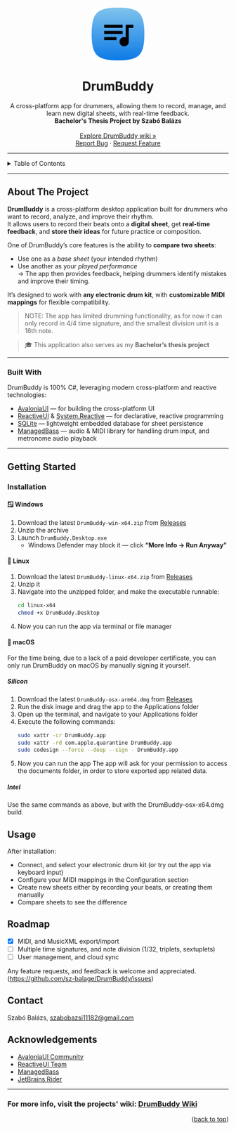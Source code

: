 <!-- PROJECT LOGO -->
<br />
<div align="center">
  <a href="https://github.com/sz-balage/DrumBuddy">
    <img src="images/appicon.png" alt="Logo" height="120">
  </a>
  <h1>DrumBuddy</h1>
  <p align="center">
    A cross-platform app for drummers, allowing them to record, manage, and learn new digital sheets, with real-time feedback.
    <br />
    <strong>Bachelor's Thesis Project by Szabó Balázs</strong>
    <br />
    <br />
    <a href="https://github.com/sz-balage/DrumBuddy/wiki">Explore DrumBuddy wiki »</a>
    <br />
    <a href="https://github.com/baluka1118/DrumBuddy/issues/new?labels=bug&template=bug_report.md">Report Bug</a>
    &middot;
    <a href="https://github.com/baluka1118/DrumBuddy/issues/new?labels=enhancement&template=feature-request.md">Request Feature</a>
  </p>
</div>


---

<!-- TABLE OF CONTENTS -->
<details>
  <summary>Table of Contents</summary>
  <ol>
    <li>
      <a href="#about-the-project">About The Project</a>
      <ul>
        <li><a href="#built-with">Built With</a></li>
      </ul>
    </li>
    <li>
      <a href="#getting-started">Getting Started</a>
      <ul>
        <li><a href="#installation">Installation</a></li>
      </ul>
    </li>
    <li><a href="#usage">Usage</a></li>
    <li><a href="#roadmap">Roadmap</a></li>
    <li><a href="#contact">Contact</a></li>
    <li><a href="#acknowledgments">Acknowledgments</a></li>
  </ol>
</details>


---

## About The Project

**DrumBuddy** is a cross-platform desktop application built for drummers who want to record, analyze, and improve their rhythm.  
It allows users to record their beats onto a **digital sheet**, get **real-time feedback**, and **store their ideas** for future practice or composition.

One of DrumBuddy’s core features is the ability to **compare two sheets**:
- Use one as a _base sheet_ (your intended rhythm)
- Use another as your _played performance_  
→ The app then provides feedback, helping drummers identify mistakes and improve their timing.

It’s designed to work with **any electronic drum kit**, with **customizable MIDI mappings** for flexible compatibility.
> NOTE: The app has limited drumming functionality, as for now it can only record in 4/4 time signature, and the smallest division unit is a 16th note.

> 🎓 This application also serves as my **Bachelor’s thesis project**

---

### Built With

DrumBuddy is 100% C#, leveraging modern cross-platform and reactive technologies:

* [AvaloniaUI](https://avaloniaui.net/) — for building the cross-platform UI  
* [ReactiveUI](https://reactiveui.net/) & [System.Reactive](https://github.com/dotnet/reactive) — for declarative, reactive programming  
* [SQLite](https://www.sqlite.org/) — lightweight embedded database for sheet persistence  
* [ManagedBass](https://github.com/ManagedBass/ManagedBass) — audio & MIDI library for handling drum input, and metronome audio playback  

---

## Getting Started

### Installation

#### 🪟 Windows
1. Download the latest `DrumBuddy-win-x64.zip` from [Releases](https://github.com/baluka1118/DrumBuddy/releases)
2. Unzip the archive
3. Launch `DrumBuddy.Desktop.exe`
   - Windows Defender may block it — click **“More Info → Run Anyway”**

#### 🐧 Linux
1. Download the latest `DrumBuddy-linux-x64.zip` from [Releases](https://github.com/baluka1118/DrumBuddy/releases)
2. Unzip it
3. Navigate into the unzipped folder, and make the executable runnable:
   ```bash
   cd linux-x64
   chmod +x DrumBuddy.Desktop
4. Now you can run the app via terminal or file manager

#### 🍎 macOS 
For the time being, due to a lack of a paid developer certificate, you can only run DrumBuddy on macOS by manually signing it yourself.
##### Silicon 
1. Download the latest `DrumBuddy-osx-arm64.dmg` from [Releases](https://github.com/baluka1118/DrumBuddy/releases)
2. Run the disk image and drag the app to the Applications folder
3. Open up the terminal, and navigate to your Applications folder
4. Execute the following commands:
   ```bash
   sudo xattr -cr DrumBuddy.app
   sudo xattr -rd com.apple.quarantine DrumBuddy.app
   sudo codesign --force --deep --sign - DrumBuddy.app
5. Now you can run the app
The app will ask for your permission to access the documents folder, in order to store exported app related data.
##### Intel
Use the same commands as above, but with the DrumBuddy-osx-x64.dmg build.

## Usage
After installation:
- Connect, and select your electronic drum kit (or try out the app via keyboard input)
- Configure your MIDI mappings in the Configuration section
- Create new sheets either by recording your beats, or creating them manually
- Compare sheets to see the difference

## Roadmap
- [x] MIDI, and MusicXML export/import 
- [ ] Multiple time signatures, and note division (1/32, triplets, sextuplets)
- [ ] User management, and cloud sync

Any feature requests, and feedback is welcome and appreciated. (https://github.com/sz-balage/DrumBuddy/issues)

## Contact
Szabó Balázs, szabobazsi11182@gmail.com

## Acknowledgements
* [AvaloniaUI Community](https://github.com/AvaloniaUI)
* [ReactiveUI Team](https://github.com/reactiveui)
* [ManagedBass](https://github.com/ManagedBass/ManagedBass)
* [JetBrains Rider](https://www.jetbrains.com/rider/)

---
### For more info, visit the projects' wiki: [DrumBuddy Wiki](https://github.com/sz-balage/DrumBuddy/wiki)

<p align="right">(<a href="#readme-top">back to top</a>)</p>
